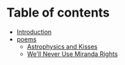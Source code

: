 # Table of contents

* [Introduction](README.md)
* [poems](poems/README.md)
  * [Astrophysics and Kisses](poems/astrophysics-and-kisses.md)
  * [We'll Never Use Miranda Rights](poems/miranda-rights.md)


